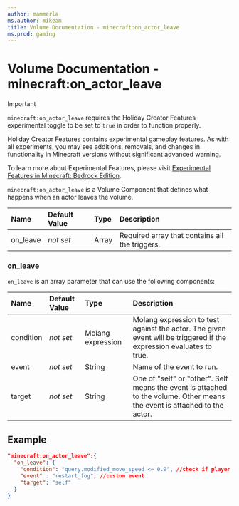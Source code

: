 ```yaml
---
author: mammerla
ms.author: mikeam
title: Volume Documentation - minecraft:on_actor_leave
ms.prod: gaming
---
```


# Volume Documentation -  minecraft:on_actor_leave

>[!IMPORTANT]
> `minecraft:on_actor_leave` requires the Holiday Creator Features experimental toggle to be set to `true` in order to function properly.
>
>Holiday Creator Features contains experimental gameplay features. As with all experiments, you may see additions, removals, and changes in functionality in Minecraft versions without significant advanced warning.
>
>To learn more about Experimental Features, please visit [Experimental Features in Minecraft: Bedrock Edition](../../../../../Documents/ExperimentalFeaturesToggle.md).

`minecraft:on_actor_leave` is a Volume Component that defines what happens when an actor leaves the volume.

| Name| Default Value| Type| Description |
|:----------|:----------|:----------|:----------|
|on_leave |*not set* |Array | Required array that contains all the triggers.|

### on_leave

`on_leave` is an array parameter that can use the following components:

| Name| Default Value| Type| Description |
|:----------|:----------|:----------|:----------|
| condition| *not set*| Molang expression| Molang expression to test against the actor. The given event will be triggered if the expression evaluates to true.|
| event| *not set*| String| Name of the event to run.|
| target| *not set* | String| One of "self" or "other". Self means the event is attached to the volume. Other means the event is attached to the actor.|

## Example

```json
"minecraft:on_actor_leave":{
  "on_leave": {
    "condition": "query.modified_move_speed <= 0.9", //check if player is not sprinting
    "event" : "restart_fog", //custom event
    "target": "self"
  }
}
```
